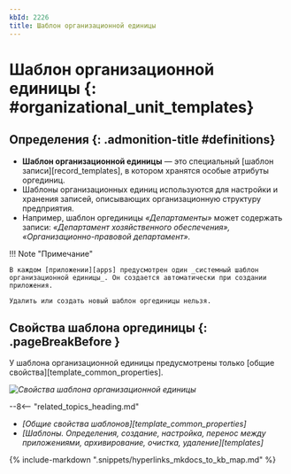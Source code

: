 ```yaml
---
kbId: 2226
title: Шаблон организационной единицы
---
```


# Шаблон организационной единицы {: #organizational_unit_templates}

<div class="admonition question" markdown="block">

## Определения {: .admonition-title #definitions}

- **Шаблон организационной единицы** — это специальный [шаблон записи][record_templates], в котором хранятся особые атрибуты оргединиц.
- Шаблоны организационных единиц используются для настройки и хранения записей, описывающих организационную структуру предприятия.
- Например, шаблон оргединицы _«Департаменты»_ может содержать записи: _«Департамент хозяйственного обеспечения», «Организационно-правовой департамент»._

</div>

!!! Note "Примечание"

    В каждом [приложении][apps] предусмотрен один _системный шаблон организационной единицы_. Он создается автоматически при создании приложения.

    Удалить или создать новый шаблон оргединицы нельзя.

## Свойства шаблона оргединицы {: .pageBreakBefore }

У шаблона организационной единицы предусмотрены только [общие свойства][template_common_properties].

_![Свойства шаблона организационной единицы](organizational_unit_templates_properties.png)_

<div class="relatedTopics" markdown="block">

--8<-- "related_topics_heading.md"

- _[Общие свойства шаблонов][template_common_properties]_
- _[Шаблоны. Определения, создание, настройка, перенос между приложениями, архивирование, очистка, удаление][templates]_

</div>

{%
include-markdown ".snippets/hyperlinks_mkdocs_to_kb_map.md"
%}
